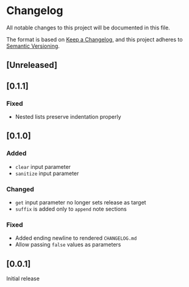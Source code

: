 # Changelog
All notable changes to this project will be documented in this file.

The format is based on [Keep a Changelog](https://keepachangelog.com/en/1.0.0/),
and this project adheres to [Semantic Versioning](https://semver.org/spec/v2.0.0.html).

## [Unreleased]

## [0.1.1]
### Fixed
- Nested lists preserve indentation properly

## [0.1.0]
### Added
- `clear` input parameter
- `sanitize` input parameter

### Changed
- `get` input parameter no longer sets release as target
- `suffix` is added only to `append` note sections

### Fixed
- Added ending newline to rendered `CHANGELOG.md`
- Allow passing `false` values as parameters

## [0.0.1]
Initial release
